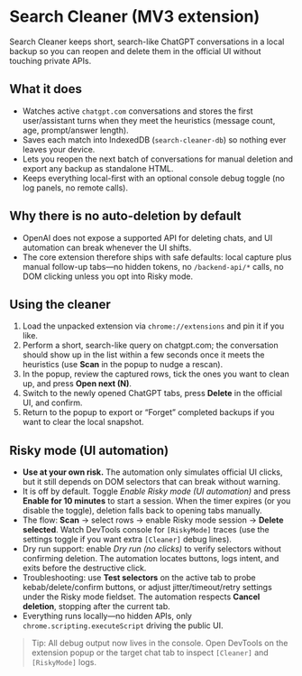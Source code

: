 # Search Cleaner (MV3 extension)

Search Cleaner keeps short, search-like ChatGPT conversations in a local backup so you can reopen and delete them in the official UI without touching private APIs.

## What it does
- Watches active `chatgpt.com` conversations and stores the first user/assistant turns when they meet the heuristics (message count, age, prompt/answer length).
- Saves each match into IndexedDB (`search-cleaner-db`) so nothing ever leaves your device.
- Lets you reopen the next batch of conversations for manual deletion and export any backup as standalone HTML.
- Keeps everything local-first with an optional console debug toggle (no log panels, no remote calls).

## Why there is no auto-deletion by default
- OpenAI does not expose a supported API for deleting chats, and UI automation can break whenever the UI shifts.
- The core extension therefore ships with safe defaults: local capture plus manual follow-up tabs—no hidden tokens, no `/backend-api/*` calls, no DOM clicking unless you opt into Risky mode.

## Using the cleaner
1. Load the unpacked extension via `chrome://extensions` and pin it if you like.
2. Perform a short, search-like query on chatgpt.com; the conversation should show up in the list within a few seconds once it meets the heuristics (use **Scan** in the popup to nudge a rescan).
3. In the popup, review the captured rows, tick the ones you want to clean up, and press **Open next (N)**.
4. Switch to the newly opened ChatGPT tabs, press **Delete** in the official UI, and confirm.
5. Return to the popup to export or “Forget” completed backups if you want to clear the local snapshot.

## Risky mode (UI automation)
- **Use at your own risk.** The automation only simulates official UI clicks, but it still depends on DOM selectors that can break without warning.
- It is off by default. Toggle *Enable Risky mode (UI automation)* and press **Enable for 10 minutes** to start a session. When the timer expires (or you disable the toggle), deletion falls back to opening tabs manually.
- The flow: **Scan** → select rows → enable Risky mode session → **Delete selected**. Watch DevTools console for `[RiskyMode]` traces (use the settings toggle if you want extra `[Cleaner]` debug lines).
- Dry run support: enable *Dry run (no clicks)* to verify selectors without confirming deletion. The automation locates buttons, logs intent, and exits before the destructive click.
- Troubleshooting: use **Test selectors** on the active tab to probe kebab/delete/confirm buttons, or adjust jitter/timeout/retry settings under the Risky mode fieldset. The automation respects **Cancel deletion**, stopping after the current tab.
- Everything runs locally—no hidden APIs, only `chrome.scripting.executeScript` driving the public UI.

> Tip: All debug output now lives in the console. Open DevTools on the extension popup or the target chat tab to inspect `[Cleaner]` and `[RiskyMode]` logs.
